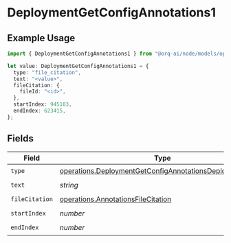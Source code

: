 # DeploymentGetConfigAnnotations1

## Example Usage

```typescript
import { DeploymentGetConfigAnnotations1 } from "@orq-ai/node/models/operations";

let value: DeploymentGetConfigAnnotations1 = {
  type: "file_citation",
  text: "<value>",
  fileCitation: {
    fileId: "<id>",
  },
  startIndex: 945183,
  endIndex: 623415,
};
```

## Fields

| Field                                                                                                                                | Type                                                                                                                                 | Required                                                                                                                             | Description                                                                                                                          |
| ------------------------------------------------------------------------------------------------------------------------------------ | ------------------------------------------------------------------------------------------------------------------------------------ | ------------------------------------------------------------------------------------------------------------------------------------ | ------------------------------------------------------------------------------------------------------------------------------------ |
| `type`                                                                                                                               | [operations.DeploymentGetConfigAnnotationsDeploymentsType](../../models/operations/deploymentgetconfigannotationsdeploymentstype.md) | :heavy_check_mark:                                                                                                                   | N/A                                                                                                                                  |
| `text`                                                                                                                               | *string*                                                                                                                             | :heavy_check_mark:                                                                                                                   | N/A                                                                                                                                  |
| `fileCitation`                                                                                                                       | [operations.AnnotationsFileCitation](../../models/operations/annotationsfilecitation.md)                                             | :heavy_check_mark:                                                                                                                   | N/A                                                                                                                                  |
| `startIndex`                                                                                                                         | *number*                                                                                                                             | :heavy_check_mark:                                                                                                                   | N/A                                                                                                                                  |
| `endIndex`                                                                                                                           | *number*                                                                                                                             | :heavy_check_mark:                                                                                                                   | N/A                                                                                                                                  |